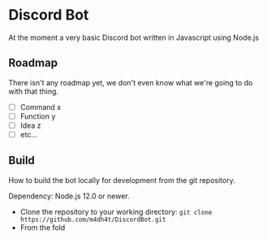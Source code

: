 # Discord Bot

At the moment a very basic Discord bot written in Javascript using Node.js

## Roadmap

There isn't any roadmap yet, we don't even know what we're going to do with that thing.

 - [ ] Command x
 - [ ] Function y
 - [ ] Idea z
 - [ ] etc...

## Build

How to build the bot locally for development from the git repository.

Dependency: Node.js 12.0 or newer.

 - Clone the repository to your working directory: `git clone https://github.com/m4dh4t/DiscordBot.git`
 - From the fold



<!--stackedit_data:
eyJoaXN0b3J5IjpbMzAwOTYwMTMzLC05NDEzMTIxNjJdfQ==
-->